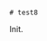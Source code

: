                                                                                                                                                                                                                                                                                                                                                                  # test8

Init.
